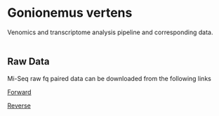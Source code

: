 # Gonionemus vertens
Venomics and transcriptome analysis pipeline and corresponding data. <br><br>

## Raw Data
Mi-Seq raw fq paired data can be downloaded from the following links

<a href="https://adnatool.sfo3.digitaloceanspaces.com/MV-ALL-R1.fastq.gz" target="_blank">Forward</a>

<a href="http://159.65.226.202/cq/gv/MV-ALL-R2.zip" target="_blank">Reverse</a>

